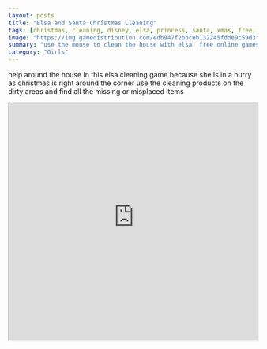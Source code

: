 ```yaml
---
layout: posts
title: "Elsa and Santa Christmas Cleaning"
tags: [christmas, cleaning, disney, elsa, princess, santa, xmas, free, online, games, oyna, game, free, games, play, play, games]
image: "https://img.gamedistribution.com/edb947f2bbceb132245fdde9c59d3f59.jpg"
summary: "use the mouse to clean the house with elsa  free online games oyna game free games play play games"
category: "Girls"
---
```


help around the house in this elsa cleaning game because she is in a hurry as christmas is right around the corner use the cleaning products on the dirty areas and find all the missing or misplaced items

<iframe width="100%" height="480px;" src="https://flash.gamedistribution.com?game=edb947f2bbceb132245fdde9c59d3f59"></iframe>